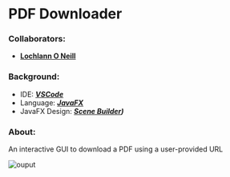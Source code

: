 <!--https://github.com/darsaveli/Readme-Markdown-Syntax-->

# PDF Downloader
### Collaborators:
* **[Lochlann O Neill](https://github.com/lochlannoneill)**

### Background:
* IDE: ***[VSCode](https://code.visualstudio.com/)***  
* Language: ***[JavaFX](https://openjfx.io/)***  
* JavaFX Design: ***[Scene Builder](https://gluonhq.com/products/scene-builder/))***  

### About:
An interactive GUI to download a PDF using a user-provided URL

![ouput](https://github.com/lochlannoneill/PDF-Downloader-GUI/blob/main/src/resources/output.PNG?raw=true)
